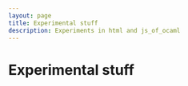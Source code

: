 ```yaml
---
layout: page
title: Experimental stuff
description: Experiments in html and js_of_ocaml
---
```


# Experimental stuff

<script src="js/hello.min.js"></script>
<script src="js/oauth.js"></script>

<!--
<div>
<button onclick="hello( 'github' ).login()">Github</button>
</div>

<div id='profile_github'></div>

<script src="js/hello.min.js"></script>
<script src="js/oauth.js"></script>
<script>

hello.on('auth.login', function(auth){
	
	// call user information, for the given network
	hello( auth.network ).api( '/me' ).then( function(r){
		// Inject it into the container
		var label = document.getElementById( "profile_"+ auth.network );
		if(!label){
			label = document.createElement('div');
			label.id = "profile_"+auth.network;
			document.getElementById('profile').appendChild(label);
		}
		label.innerHTML = '<img src="'+ r.thumbnail +'" /> Hey '+r.name;
	});
});

hello.init({ 
	github: 'a37e79e29d16dbde630f',
},{
  redirect_uri : 'http://andrewray.github.io/devpages/redirect.html',
  oauth_proxy : 'https://auth-server.herokuapp.com/proxy'
});
</script>
-->

